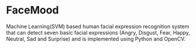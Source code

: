 # FaceMood
Machine Learning(SVM) based human facial expression recognition system that can detect seven basic facial expressions (Angry, Disgust, Fear, Happy, Neutral, Sad and Surprise) and is implemented using Python and OpenCV.
